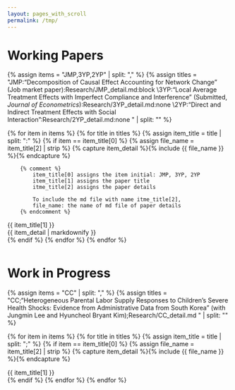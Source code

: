 ```yaml
---
layout: pages_with_scroll
permalink: /tmp/
---
```

<!--
<div style="margin-top: 50px;">
</div>
-->

Working Papers
======
{% assign items = "JMP,3YP,2YP" | split: "," %}
{% assign titles = 
"JMP:“Decomposition of Causal Effect Accounting for Network Change” (Job market paper):Research/JMP_detail.md:block
\3YP:“Local Average Treatment Effects with Imperfect Compliance and Interference” (Submitted, <i>Journal of Econometrics</i>):Research/3YP_detail.md:none
\2YP:“Direct and Indirect Treatment Effects with Social Interaction”:Research/2YP_detail.md:none
" | split: "\" %}


{% for item in items %}
    {% for title in titles %}
        {% assign item_title = title | split: ":" %}
        {% if item == item_title[0] %}
        {% assign file_name = item_title[2] | strip %}
        {% capture item_detail %}{% include {{ file_name }} %}{% endcapture %}

        {% comment %}
            item_title[0] assigns the item initial: JMP, 3YP, 2YP
            item_title[1] assigns the paper title
            itme_title[2] assigns the paper details

            To include the md file with name itme_title[2], 
            file_name: the name of md file of paper details
        {% endcomment %}  
<div class="item_container">
    <div class="item_title"> 
        <span class="text">
            {{ item_title[1] }}
        </span>
        <span class="arrow"></span>     
    </div>
    <div class="item_content" style="display:{{ item_title[3] | default: 'none' }};">
        {{ item_detail | markdownify }}
    </div>
</div>
        {% endif %}
    {% endfor %}
{% endfor %}


<div style="margin-top: 50px;">
</div>

Work in Progress
======
{% assign items = "CC" | split: "," %}
{% assign titles = 
"CC;“Heterogeneous Parental Labor Supply Responses to Children’s Severe Health Shocks: Evidence from Administrative Data from South Korea” (with Jungmin Lee and Hyuncheol Bryant Kim);Research/CC_detail.md
" | split: "\" %}


{% for item in items %}
    {% for title in titles %}
        {% assign item_title = title | split: ";" %}
        {% if item == item_title[0] %}
        {% assign file_name = item_title[2] | strip %}
        {% capture item_detail %}{% include {{ file_name }} %}{% endcapture %}
<div class="item_container">
    <div class="item_title"> 
        <span class="text">
            {{ item_title[1] }}
        </span>
        <span class="arrow"></span>     
    </div>
    <div class="item_content" style="display:none">
        {{ item_detail | markdownify }}
    </div>
</div>
        {% endif %}
    {% endfor %}
{% endfor %}
